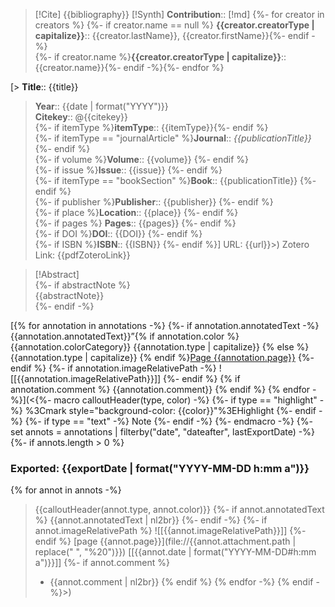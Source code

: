 > [!Cite]
> {{bibliography}}
>[!Synth]
>**Contribution**::
>[!md]
> {%- for creator in creators %} {%- if creator.name == null %} **{{creator.creatorType | capitalize}}**:: {{creator.lastName}}, {{creator.firstName}}{%- endif -%}<br>
> {%- if creator.name %}**{{creator.creatorType | capitalize}}**:: {{creator.name}}{%- endif -%}{%- endfor %} 

[> **Title**:: {{title}}  
> **Year**:: {{date | format("YYYY")}}   
> **Citekey**:: @{{citekey}}  
> {%- if itemType %}**itemType**:: {{itemType}}{%- endif %}  
> {%- if itemType == "journalArticle" %}**Journal**:: *{{publicationTitle}}* {%- endif %}  
> {%- if volume %}**Volume**:: {{volume}} {%- endif %}  
> {%- if issue %}**Issue**:: {{issue}} {%- endif %}   
> {%- if itemType == "bookSection" %}**Book**:: {{publicationTitle}} {%- endif %}  
> {%- if publisher %}**Publisher**:: {{publisher}} {%- endif %}  
> {%- if place %}**Location**:: {{place}} {%- endif %}   
> {%- if pages %} **Pages**:: {{pages}} {%- endif %}  
> {%- if DOI %}**DOI**:: {{DOI}} {%- endif %}  
> {%- if ISBN %}**ISBN**:: {{ISBN}} {%- endif %}]
URL: {{url}}>)
Zotero Link: {{pdfZoteroLink}}

> [!Abstract]  
> {%- if abstractNote %}  
> {{abstractNote}}  
> {%- endif -%}


[{% for annotation in annotations -%} 
    {%- if annotation.annotatedText -%} 
    {{annotation.annotatedText}}”{% if annotation.color %} {{annotation.colorCategory}} {{annotation.type | capitalize}} {% else %} {{annotation.type | capitalize}} {% endif %}[Page {{annotation.page}}](zotero://open-pdf/library/items/{{annotation.attachment.itemKey}}?page={{annotation.page}}&annotation={{annotation.id}}) 
    {%- endif %} 
    {%- if annotation.imageRelativePath -%}
    ![[{{annotation.imageRelativePath}}]] {%- endif %} 
{% if annotation.comment %} 
{{annotation.comment}} 
{% endif %} 
{% endfor -%}](<{%- macro calloutHeader(type, color) -%}
{%- if type == "highlight" -%}
%3Cmark style="background-color: {{color}}"%3EHighlight</mark>
{%- endif -%}
{%- if type == "text" -%}
Note
{%- endif -%}
{%- endmacro -%}
{%- set annots = annotations | filterby("date", "dateafter", lastExportDate) -%}
{%- if annots.length > 0 %}
### Exported: {{exportDate | format("YYYY-MM-DD h:mm a")}}
{% for annot in annots -%}
> {{calloutHeader(annot.type, annot.color)}}
{%- if annot.annotatedText %}
> {{annot.annotatedText | nl2br}}
{%- endif -%}
{%- if annot.imageRelativePath %}
> ![[{{annot.imageRelativePath}}]]
{%- endif %}
> [page {{annot.page}}](file://{{annot.attachment.path | replace(" ", "%20")}}) [[{{annot.date | format("YYYY-MM-DD#h:mm a")}}]]
{%- if annot.comment %}
> - {{annot.comment | nl2br}}
{% endif %}
{% endfor -%}
{% endif -%}>)




